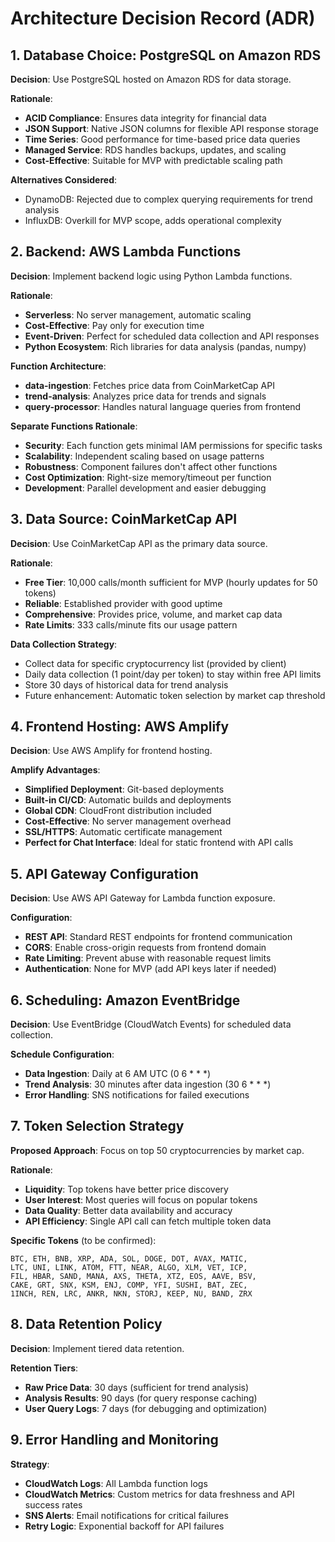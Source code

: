 # Architecture Decision Record (ADR)

## 1. Database Choice: PostgreSQL on Amazon RDS

**Decision**: Use PostgreSQL hosted on Amazon RDS for data storage.

**Rationale**:
- **ACID Compliance**: Ensures data integrity for financial data
- **JSON Support**: Native JSON columns for flexible API response storage
- **Time Series**: Good performance for time-based price data queries
- **Managed Service**: RDS handles backups, updates, and scaling
- **Cost-Effective**: Suitable for MVP with predictable scaling path

**Alternatives Considered**:
- DynamoDB: Rejected due to complex querying requirements for trend analysis
- InfluxDB: Overkill for MVP scope, adds operational complexity

## 2. Backend: AWS Lambda Functions

**Decision**: Implement backend logic using Python Lambda functions.

**Rationale**:
- **Serverless**: No server management, automatic scaling
- **Cost-Effective**: Pay only for execution time
- **Event-Driven**: Perfect for scheduled data collection and API responses
- **Python Ecosystem**: Rich libraries for data analysis (pandas, numpy)

**Function Architecture**:
- **data-ingestion**: Fetches price data from CoinMarketCap API
- **trend-analysis**: Analyzes price data for trends and signals  
- **query-processor**: Handles natural language queries from frontend

**Separate Functions Rationale**:
- **Security**: Each function gets minimal IAM permissions for specific tasks
- **Scalability**: Independent scaling based on usage patterns
- **Robustness**: Component failures don't affect other functions
- **Cost Optimization**: Right-size memory/timeout per function
- **Development**: Parallel development and easier debugging

## 3. Data Source: CoinMarketCap API

**Decision**: Use CoinMarketCap API as the primary data source.

**Rationale**:
- **Free Tier**: 10,000 calls/month sufficient for MVP (hourly updates for 50 tokens)
- **Reliable**: Established provider with good uptime
- **Comprehensive**: Provides price, volume, and market cap data
- **Rate Limits**: 333 calls/minute fits our usage pattern

**Data Collection Strategy**:
- Collect data for specific cryptocurrency list (provided by client)
- Daily data collection (1 point/day per token) to stay within free API limits
- Store 30 days of historical data for trend analysis
- Future enhancement: Automatic token selection by market cap threshold

## 4. Frontend Hosting: AWS Amplify

**Decision**: Use AWS Amplify for frontend hosting.

**Amplify Advantages**:
- **Simplified Deployment**: Git-based deployments
- **Built-in CI/CD**: Automatic builds and deployments
- **Global CDN**: CloudFront distribution included
- **Cost-Effective**: No server management overhead
- **SSL/HTTPS**: Automatic certificate management
- **Perfect for Chat Interface**: Ideal for static frontend with API calls

## 5. API Gateway Configuration

**Decision**: Use AWS API Gateway for Lambda function exposure.

**Configuration**:
- **REST API**: Standard REST endpoints for frontend communication
- **CORS**: Enable cross-origin requests from frontend domain
- **Rate Limiting**: Prevent abuse with reasonable request limits
- **Authentication**: None for MVP (add API keys later if needed)

## 6. Scheduling: Amazon EventBridge

**Decision**: Use EventBridge (CloudWatch Events) for scheduled data collection.

**Schedule Configuration**:
- **Data Ingestion**: Daily at 6 AM UTC (0 6 * * *)
- **Trend Analysis**: 30 minutes after data ingestion (30 6 * * *)
- **Error Handling**: SNS notifications for failed executions

## 7. Token Selection Strategy

**Proposed Approach**: Focus on top 50 cryptocurrencies by market cap.

**Rationale**:
- **Liquidity**: Top tokens have better price discovery
- **User Interest**: Most queries will focus on popular tokens
- **Data Quality**: Better data availability and accuracy
- **API Efficiency**: Single API call can fetch multiple token data

**Specific Tokens** (to be confirmed):
```
BTC, ETH, BNB, XRP, ADA, SOL, DOGE, DOT, AVAX, MATIC, 
LTC, UNI, LINK, ATOM, FTT, NEAR, ALGO, XLM, VET, ICP,
FIL, HBAR, SAND, MANA, AXS, THETA, XTZ, EOS, AAVE, BSV,
CAKE, GRT, SNX, KSM, ENJ, COMP, YFI, SUSHI, BAT, ZEC,
1INCH, REN, LRC, ANKR, NKN, STORJ, KEEP, NU, BAND, ZRX
```

## 8. Data Retention Policy

**Decision**: Implement tiered data retention.

**Retention Tiers**:
- **Raw Price Data**: 30 days (sufficient for trend analysis)
- **Analysis Results**: 90 days (for query response caching)
- **User Query Logs**: 7 days (for debugging and optimization)

## 9. Error Handling and Monitoring

**Strategy**:
- **CloudWatch Logs**: All Lambda function logs
- **CloudWatch Metrics**: Custom metrics for data freshness and API success rates
- **SNS Alerts**: Email notifications for critical failures
- **Retry Logic**: Exponential backoff for API failures 